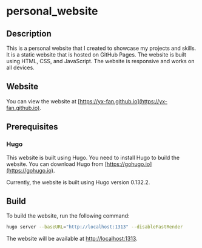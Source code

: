 # personal_website

## Description

This is a personal website that I created to showcase my projects and skills. It is a static website that is hosted on GitHub Pages. The website is built using HTML, CSS, and JavaScript. The website is responsive and works on all devices.

## Website

You can view the website at [https://yx-fan.github.io](https://yx-fan.github.io).

## Prerequisites

### Hugo

This website is built using Hugo. You need to install Hugo to build the website. You can download Hugo from [https://gohugo.io](https://gohugo.io).

Currently, the website is built using Hugo version 0.132.2.

## Build

To build the website, run the following command:

```bash
hugo server --baseURL="http://localhost:1313" --disableFastRender
```

The website will be available at [http://localhost:1313](http://localhost:1313).